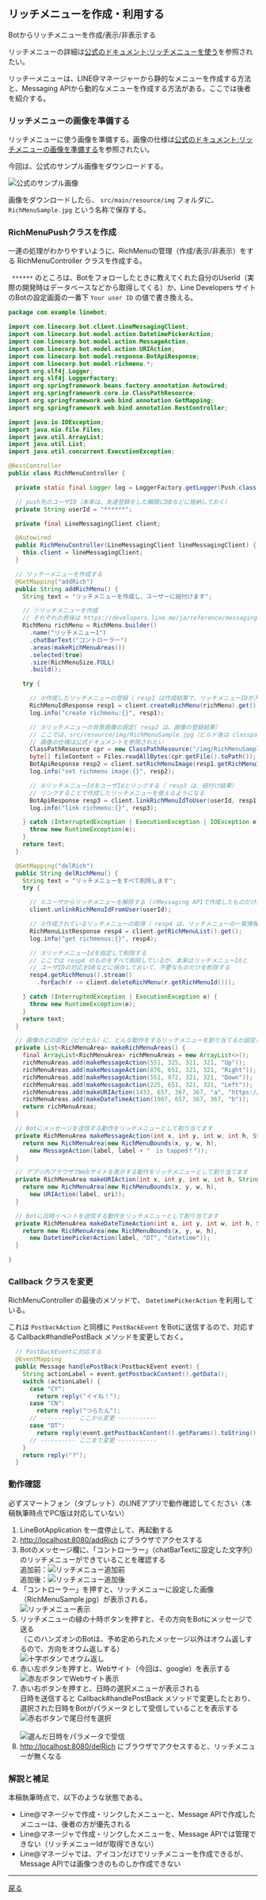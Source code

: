 ## リッチメニューを作成・利用する

Botからリッチメニューを作成/表示/非表示する

リッチメニューの詳細は[公式のドキュメント:リッチメニューを使う](https://developers.line.me/ja/docs/messaging-api/using-rich-menus/)を参照されたい。

リッチーメニューは、LINE@マネージャーから静的なメニューを作成する方法と、Messaging APIから動的なメニューを作成する方法がある。ここでは後者を紹介する。

### リッチメニューの画像を準備する

リッチメニューに使う画像を準備する。画像の仕様は[公式のドキュメント:リッチメニューの画像を準備する](https://developers.line.me/ja/docs/messaging-api/using-rich-menus/#prepare-a-rich-menu-image)を参照されたい。

今回は、公式のサンプル画像をダウンロードする。

![公式のサンプル画像](https://developers.line.me/media/messaging-api/rich-menu/controller-rich-menu-image-e1734c7d.jpg)

画像をダウンロードしたら、 `src/main/resource/img` フォルダに、 `RichMenuSample.jpg` という名称で保存する。

### RichMenuPushクラスを作成

一連の処理がわかりやすいように、RichMenuの管理（作成/表示/非表示）をする RichMenuController クラスを作成する。

` ******` のところは、Botをフォローしたときに教えてくれた自分のUserId（実際の開発時はデータベースなどから取得してくる）か、Line Developers サイトのBotの設定画面の一番下 `Your user ID` の値で書き換える。

```java
package com.example.linebot;

import com.linecorp.bot.client.LineMessagingClient;
import com.linecorp.bot.model.action.DatetimePickerAction;
import com.linecorp.bot.model.action.MessageAction;
import com.linecorp.bot.model.action.URIAction;
import com.linecorp.bot.model.response.BotApiResponse;
import com.linecorp.bot.model.richmenu.*;
import org.slf4j.Logger;
import org.slf4j.LoggerFactory;
import org.springframework.beans.factory.annotation.Autowired;
import org.springframework.core.io.ClassPathResource;
import org.springframework.web.bind.annotation.GetMapping;
import org.springframework.web.bind.annotation.RestController;

import java.io.IOException;
import java.nio.file.Files;
import java.util.ArrayList;
import java.util.List;
import java.util.concurrent.ExecutionException;

@RestController
public class RichMenuController {

  private static final Logger log = LoggerFactory.getLogger(Push.class);

  // push先のユーザID（本来は、友達登録をした瞬間にDBなどに格納しておく）
  private String userId = "******";

  private final LineMessagingClient client;

  @Autowired
  public RichMenuController(LineMessagingClient lineMessagingClient) {
    this.client = lineMessagingClient;
  }

  // リッチーメニューを作成する
  @GetMapping("addRich")
  public String addRichMenu() {
    String text = "リッチメニューを作成し、ユーザーに紐付けます";

    // ①リッチメニューを作成
    // それぞれの意味は https://developers.line.me/ja/reference/messaging-api/#rich-menu-object を参照
    RichMenu richMenu = RichMenu.builder()
      .name("リッチメニュー1")
      .chatBarText("コントローラー")
      .areas(makeRichMenuAreas())
      .selected(true)
      .size(RichMenuSize.FULL)
      .build();

    try {

      // ②作成したリッチメニューの登録（ resp1 は作成結果で、リッチメニューIDが入っている）
      RichMenuIdResponse resp1 = client.createRichMenu(richMenu).get();
      log.info("create richmenu:{}", resp1);

      // ③リッチメニューの背景画像の設定( resp2 は、画像の登録結果）
      // ここでは、src/resource/img/RichMenuSample.jpg（ビルド後は classpath:/img/RichMenuSample.jpg）を指定
      // 画像の仕様は公式ドキュメントを参照されたい
      ClassPathResource cpr = new ClassPathResource("/img/RichMenuSample.jpg");
      byte[] fileContent = Files.readAllBytes(cpr.getFile().toPath());
      BotApiResponse resp2 = client.setRichMenuImage(resp1.getRichMenuId(), "image/jpeg", fileContent).get();
      log.info("set richmenu image:{}", resp2);

      // ④リッチメニューIdをユーザIdとリンクする（ resp3 は、紐付け結果）
      // リンクすることで作成したリッチメニューを使えるようになる
      BotApiResponse resp3 = client.linkRichMenuIdToUser(userId, resp1.getRichMenuId()).get();
      log.info("link richmenu:{}", resp3);

    } catch (InterruptedException | ExecutionException | IOException e) {
      throw new RuntimeException(e);
    }
    return text;
  }

  @GetMapping("delRich")
  public String delRichMenu() {
    String text = "リッチメニューをすべて削除します";
    try {

      // ①ユーザからリッチメニューを解除する（※Messaging APIで作成したものだけ）
      client.unlinkRichMenuIdFromUser(userId);

      // ②作成されているリッチメニューの取得（ resp4 は、リッチメニューの一覧情報）
      RichMenuListResponse resp4 = client.getRichMenuList().get();
      log.info("get richmenus:{}", resp4);

      // ③リッチメニューIdを指定して削除する
      // ここでは resp4 のものをすべて削除しているが、本来はリッチメニューIdと
      // ユーザIDの対応をDBなどに保存しておいて、不要なものだけを削除する
      resp4.getRichMenus().stream()
        .forEach(r -> client.deleteRichMenu(r.getRichMenuId()));

    } catch (InterruptedException | ExecutionException e) {
      throw new RuntimeException(e);
    }
    return text;
  }

  // 画像のどの部分（ピクセル）に、どんな動作をするリッチメニューを割り当てるか設定します
  private List<RichMenuArea> makeRichMenuAreas() {
    final ArrayList<RichMenuArea> richMenuAreas = new ArrayList<>();
    richMenuAreas.add(makeMessageAction(551, 325, 321, 321, "Up"));
    richMenuAreas.add(makeMessageAction(876, 651, 321, 321, "Right"));
    richMenuAreas.add(makeMessageAction(551, 972, 321, 321, "Down"));
    richMenuAreas.add(makeMessageAction(225, 651, 321, 321, "Left"));
    richMenuAreas.add(makeURIAction(1433, 657, 367, 367, "a", "https://google.com/"));
    richMenuAreas.add(makeDateTimeAction(1907, 657, 367, 367, "b"));
    return richMenuAreas;
  }

  // Botにメッセージを送信する動作をリッチメニューとして割り当てます
  private RichMenuArea makeMessageAction(int x, int y, int w, int h, String label) {
    return new RichMenuArea(new RichMenuBounds(x, y, w, h),
      new MessageAction(label, label + "　is tapped！"));
  }

  // アプリ内ブラウザでWebサイトを表示する動作をリッチメニューとして割り当てます
  private RichMenuArea makeURIAction(int x, int y, int w, int h, String label, String uri) {
    return new RichMenuArea(new RichMenuBounds(x, y, w, h),
      new URIAction(label, uri));
  }

  // Botに日時イベントを送信する動作をリッチメニューとして割り当てます
  private RichMenuArea makeDateTimeAction(int x, int y, int w, int h, String label) {
    return new RichMenuArea(new RichMenuBounds(x, y, w, h),
      new DatetimePickerAction(label, "DT", "datetime"));
  }

}
```

### Callback クラスを変更

RichMenuController の最後のメソッドで、 `DatetimePickerAction` を利用している。

これは `PostbackAction` と同様に `PostBackEvent` をBotに送信するので、対応する Callback#handlePostBack メソッドを変更しておく。

```java
  // PostBackEventに対応する
  @EventMapping
  public Message handlePostBack(PostbackEvent event) {
    String actionLabel = event.getPostbackContent().getData();
    switch (actionLabel) {
      case "CY":
        return reply("イイね！");
      case "CN":
        return reply("つらたん");
      // ---------- ここから変更 -----------
      case "DT":
        return reply(event.getPostbackContent().getParams().toString());
      // ---------- ここまで変更 -----------
    }
    return reply("?");
  }
```

### 動作確認

必ずスマートフォン（タブレット）のLINEアプリで動作確認してください（本稿執筆時点でPC版は対応していない）

1. LineBotApplication を一度停止して、再起動する
2. [http://localhost:8080/addRich](http://localhost:8080/addRich) にブラウザでアクセスする
3. Botのメッセージ欄に、「コントローラー」（chatBarTextに設定した文字列）のリッチメニューができていることを確認する
<br>追加前：![リッチメニュー追加前](./RM01.jpg)
<br>追加後：![リッチメニュー追加後](./RM02.jpg)
4. 「コントローラー」を押すと、リッチメニューに設定した画像（RichMenuSample.jpg）が表示される。
<br>![リッチメニュー表示](./RM03.jpg)
5. リッチメニューの緑の十時ボタンを押すと、その方向をBotにメッセージで送る
<br>（このハンズオンのBotは、予め定められたメッセージ以外はオウム返しするので、方向をオウム返しする）
<br>![十字ボタンでオウム返し](./RM04.jpg)
6. 赤い左ボタンを押すと、Webサイト（今回は、google）を表示する
<br>![赤左ボタンでWebサイト表示](./RM05.jpg)
7. 赤い右ボタンを押すと、日時の選択メニューが表示される
<br>日時を送信すると Callback#handlePostBack メソッドで変更したとおり、選択された日時をBotがパラメータとして受信していることを表示する
<br>![赤右ボタンで尾日付を選択](./RM06.jpg)<br>
<br>![選んだ日時をパラメータで受信](./RM07.jpg)
8. [http://localhost:8080/delRich](http://localhost:8080/delRich) にブラウザでアクセスすると、リッチメニューが無くなる

### 解説と補足

本稿執筆時点で、以下のような状態である。

- Line@マネージャで作成・リンクしたメニューと、Message APIで作成したメニューは、後者の方が優先される
- Line@マネージャで作成・リンクしたメニューを、Message APIでは管理できない（リッチメニューIdが取得できない）
- Line@マネージャでは、アイコンだけでリッチメニューを作成できるが、Message APIでは画像つきのものしか作成できない

-----

[戻る](../../README.md)
